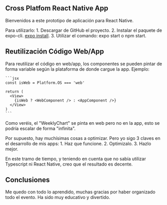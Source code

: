 ## Cross Platfom React Native App

Bienvenidos a este prototipo de aplicación para React Native.

Para utilizarlo:
    1. Descargar de GitHub el proyecto.
    2. Instalar el paquete de expo-cli. [expo install](https://docs.expo.io/versions/latest/sdk/cli/install/).
    3. Utilizar el comando: expo start o npm start.

## Reutilización Código Web/App

Para reutilizar el código en web/app, los componentes se pueden pintar de forma variable según la plataforma de donde cargue la app.
Ejemplo:

    ```jsx
    const isWeb = Platform.OS === 'web'

    return (
      <View>
        {isWeb ? <WebComponent /> : <AppComponent />}
      </View>
    )
    ```

Como veréis, el "WeeklyChart" se pinta en web pero no en la app, esto se podría escalar de forma "infinita".

Por supuesto, hay muchísimas cosas a optimizar. Pero yo sigo 3 claves en el desarrollo de mis apps:
    1. Haz que funcione.
    2. Optimizalo.
    3. Hazlo mejor.

En este tramo de tiempo, y teniendo en cuenta que no sabía utilizar Typescript ni React Native, creo que el resultado es decente.

## Conclusiones

Me quedo con todo lo aprendido, muchas gracias por haber organizado todo el evento. Ha sido muy educativo y divertido.